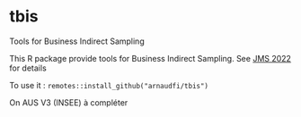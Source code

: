 # tbis
Tools for Business Indirect Sampling

This R package provide tools for Business Indirect Sampling. See [JMS 2022](http://jms-insee.fr/jms2022s30_3/) for details 


To use it : `remotes::install_github("arnaudfi/tbis")`

On AUS V3 (INSEE) à compléter
